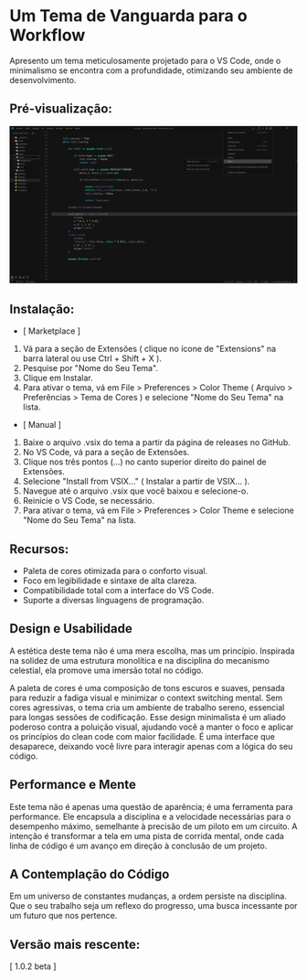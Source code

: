 
# Um Tema de Vanguarda para o Workflow
Apresento um tema meticulosamente projetado para o VS Code, onde o minimalismo se encontra com a profundidade, otimizando seu ambiente de desenvolvimento.

## Pré-visualização:
![SINTAX and INTERFACE!](images/senna-theme-interface.png)

## Instalação:
- [ Marketplace ]
1. Vá para a seção de Extensões ( clique no ícone de "Extensions" na barra lateral ou use Ctrl + Shift + X ).
2. Pesquise por "Nome do Seu Tema".
3. Clique em Instalar.
4. Para ativar o tema, vá em File > Preferences > Color Theme ( Arquivo > Preferências > Tema de Cores ) e selecione "Nome do Seu Tema" na lista.

- [ Manual ]
1. Baixe o arquivo .vsix do tema a partir da página de releases no GitHub.
2. No VS Code, vá para a seção de Extensões.
3. Clique nos três pontos (...) no canto superior direito do painel de Extensões.
4. Selecione "Install from VSIX..." ( Instalar a partir de VSIX... ).
5. Navegue até o arquivo .vsix que você baixou e selecione-o.
6. Reinicie o VS Code, se necessário.
7. Para ativar o tema, vá em File > Preferences > Color Theme e selecione "Nome do Seu Tema" na lista.

## Recursos:
- Paleta de cores otimizada para o conforto visual.
- Foco em legibilidade e sintaxe de alta clareza.
- Compatibilidade total com a interface do VS Code.
- Suporte a diversas linguagens de programação.

## Design e Usabilidade
A estética deste tema não é uma mera escolha, mas um princípio. Inspirada na solidez de uma estrutura monolítica e na disciplina do mecanismo celestial, ela promove uma imersão total no código.

A paleta de cores é uma composição de tons escuros e suaves, pensada para reduzir a fadiga visual e minimizar o context switching mental. Sem cores agressivas, o tema cria um ambiente de trabalho sereno, essencial para longas sessões de codificação. Esse design minimalista é um aliado poderoso contra a poluição visual, ajudando você a manter o foco e aplicar os princípios do clean code com maior facilidade. É uma interface que desaparece, deixando você livre para interagir apenas com a lógica do seu código.

## Performance e Mente
Este tema não é apenas uma questão de aparência; é uma ferramenta para performance. Ele encapsula a disciplina e a velocidade necessárias para o desempenho máximo, semelhante à precisão de um piloto em um circuito. A intenção é transformar a tela em uma pista de corrida mental, onde cada linha de código é um avanço em direção à conclusão de um projeto.

## A Contemplação do Código
Em um universo de constantes mudanças, a ordem persiste na disciplina. Que o seu trabalho seja um reflexo do progresso, uma busca incessante por um futuro que nos pertence.

## Versão mais rescente:
[ 1.0.2 beta ]


